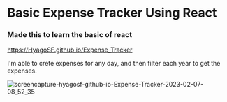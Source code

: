# Basic Expense Tracker Using React

### Made this to learn the basic of react

https://HyagoSF.github.io/Expense_Tracker

I'm able to crete expenses for any day, and then filter each year to get the expenses.

![screencapture-hyagosf-github-io-Expense-Tracker-2023-02-07-08_52_35](https://user-images.githubusercontent.com/104770293/217263840-90f6b003-4d84-4dcd-aaa0-00a7f25e8f14.png)
